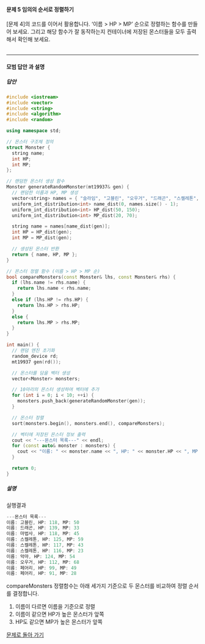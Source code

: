 #### 문제 5 임의의 순서로 정렬하기
[문제 4]의 코드를 이어서 활용합니다. 
‘이름 > HP > MP’ 순으로 정렬하는 함수를 만들어 보세요. 
그리고 해당 함수가 잘 동작하는지 컨테이너에 저장된 몬스터들을 모두 출력해서 확인해 보세요.
<br/><br/>

---

#### 모범 답안 과 설명
##### 답안
```cpp
#include <iostream>
#include <vector>
#include <string>
#include <algorithm>
#include <random>

using namespace std;

// 몬스터 구조체 정의
struct Monster {
  string name;
  int HP;
  int MP;
};

// 랜덤한 몬스터 생성 함수
Monster generateRandomMonster(mt19937& gen) {
  // 랜덤한 이름과 HP, MP 생성
  vector<string> names = { "슬라임", "고블린", "오우거", "드래곤", "스켈레톤", "코볼트", "마법사", "악마", "페어리" };
  uniform_int_distribution<int> name_dist(0, names.size() - 1);
  uniform_int_distribution<int> HP_dist(50, 150);
  uniform_int_distribution<int> MP_dist(20, 70);

  string name = names[name_dist(gen)];
  int HP = HP_dist(gen);
  int MP = MP_dist(gen);

  // 생성된 몬스터 반환
  return { name, HP, MP };
}

// 몬스터 정렬 함수 (이름 > HP > MP 순)
bool compareMonsters(const Monster& lhs, const Monster& rhs) {
  if (lhs.name != rhs.name) {
    return lhs.name < rhs.name;
  }
  else if (lhs.HP != rhs.HP) {
    return lhs.HP > rhs.HP;
  }
  else {
    return lhs.MP > rhs.MP;
  }
}

int main() {
  // 랜덤 엔진 초기화
  random_device rd;
  mt19937 gen(rd());

  // 몬스터를 담을 벡터 생성
  vector<Monster> monsters;

  // 10마리의 몬스터 생성하여 벡터에 추가
  for (int i = 0; i < 10; ++i) {
    monsters.push_back(generateRandomMonster(gen));
  }

  // 몬스터 정렬
  sort(monsters.begin(), monsters.end(), compareMonsters);

  // 벡터에 저장된 몬스터 정보 출력
  cout << "---몬스터 목록---" << endl;
  for (const auto& monster : monsters) {
    cout << "이름: " << monster.name << ", HP: " << monster.HP << ", MP: " << monster.MP << endl;
  }

  return 0;
}
```

##### 설명
실행결과
```cpp
---몬스터 목록---
이름: 고블린, HP: 118, MP: 50
이름: 드래곤, HP: 139, MP: 33
이름: 마법사, HP: 118, MP: 45
이름: 스켈레톤, HP: 125, MP: 59
이름: 스켈레톤, HP: 117, MP: 43
이름: 스켈레톤, HP: 116, MP: 23
이름: 악마, HP: 124, MP: 54
이름: 오우거, HP: 112, MP: 68
이름: 페어리, HP: 99, MP: 49
이름: 페어리, HP: 91, MP: 28
```

compareMonsters 정렬함수는 아래 세가지 기준으로 두 몬스터를 비교하여 정렬 순서를 결정합니다.
1. 이름이 다르면 이름을 기준으로 정렬
2. 이름이 같으면 HP가 높은 몬스터가 앞쪽
3. HP도 같으면 MP가 높은 몬스터가 앞쪽

[문제로 돌아 가기](README.md "문제로 돌아 가기")
